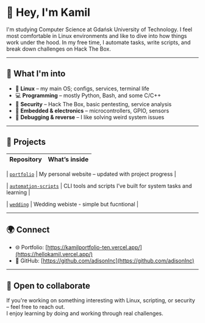 # 👋 Hey, I'm Kamil

I'm studying Computer Science at Gdańsk University of Technology. I feel most comfortable in Linux environments and like to dive into how things work under the hood. In my free time, I automate tasks, write scripts, and break down challenges on Hack The Box.

---

## 🧰 What I'm into

- 🐧 **Linux** – my main OS; configs, services, terminal life  
- 💻 **Programming** – mostly Python, Bash, and some C/C++  
- 🔐 **Security** – Hack The Box, basic pentesting, service analysis  
- 🔌 **Embedded & electronics** – microcontrollers, GPIO, sensors  
- 🧠 **Debugging & reverse** – I like solving weird system issues

---

## 🚧 Projects

| Repository                   | What’s inside                                            |
|-----------------------------|-----------------------------------------------------------|

| [`portfolio`](https://hellokamil.vercel.app/) | My personal website – updated with project progress                                |

| [`automation-scripts`](https://github.com/adisonInc/LinuxScripts) | CLI tools and scripts I’ve built for system tasks and learning |

| [`wedding`](https://pawelweronika.fun/) | Wedding webiste - simple but fucntional                                                  |


---

## 🌍 Connect

- 🌐 Portfolio: [https://kamilportfolio-ten.vercel.app/](https://hellokamil.vercel.app/)  
- 🐙 GitHub: [https://github.com/adisonInc](https://github.com/adisonInc)

---

## 🤝 Open to collaborate

If you're working on something interesting with Linux, scripting, or security – feel free to reach out.  
I enjoy learning by doing and working through real challenges.
